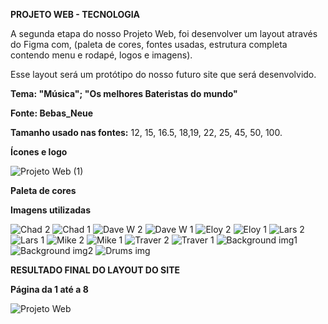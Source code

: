 **PROJETO WEB - TECNOLOGIA** 


A segunda etapa do nosso Projeto Web, foi desenvolver um layout através do Figma com, 
(paleta de cores, fontes usadas, estrutura completa contendo menu e rodapé, logos e imagens).

Esse layout será um protótipo do nosso futuro site que será desenvolvido.


**Tema: "Música"; "Os melhores Bateristas do mundo"** 


**Fonte: Bebas_Neue**

**Tamanho usado nas fontes:** 12, 15, 16.5, 18,19, 22, 25, 45, 50, 100.


**Ícones e logo**

![Projeto Web (1)](https://github.com/gustaavoosantos/Projeto-Web/assets/163207767/d12cf2c8-a804-4575-a631-162ba978cf03)


**Paleta de cores**






**Imagens utilizadas**




![Chad 2](https://github.com/gustaavoosantos/Projeto-Web/assets/163207767/0cc57ba9-bf8f-49ef-835c-5ae3161d5138)
![Chad 1](https://github.com/gustaavoosantos/Projeto-Web/assets/163207767/e60cc841-25e0-43b4-abdf-cb40ee8dbfef)
![Dave W  2](https://github.com/gustaavoosantos/Projeto-Web/assets/163207767/8296da8b-3e70-4e6e-8c7f-80473cfdb56b)
![Dave W  1](https://github.com/gustaavoosantos/Projeto-Web/assets/163207767/0d7f8ccf-6069-439b-a2ae-7bc548f88411)
![Eloy 2](https://github.com/gustaavoosantos/Projeto-Web/assets/163207767/3ff4ba8f-c4a1-4113-b885-92b77d364a98)
![Eloy 1](https://github.com/gustaavoosantos/Projeto-Web/assets/163207767/3f2bab52-e3c7-4862-9eb3-78c303166c29)
![Lars 2](https://github.com/gustaavoosantos/Projeto-Web/assets/163207767/432fd791-8a36-41f6-a488-2dd30779f793)
![Lars 1](https://github.com/gustaavoosantos/Projeto-Web/assets/163207767/c78ce366-aebe-4c0a-9221-4797b410271d)
![Mike 2](https://github.com/gustaavoosantos/Projeto-Web/assets/163207767/ed653ecb-a3f7-4287-9157-862509a3a91e)
![Mike 1](https://github.com/gustaavoosantos/Projeto-Web/assets/163207767/0c848238-6781-4ba4-8f48-527119bc9dc9)
![Traver 2](https://github.com/gustaavoosantos/Projeto-Web/assets/163207767/61cc6f6d-f156-4009-ae23-77b37ac45895)
![Traver 1](https://github.com/gustaavoosantos/Projeto-Web/assets/163207767/a01fe2c6-d32d-43b1-afef-ccd56b0d3804)
![Background img1](https://github.com/gustaavoosantos/Projeto-Web/assets/163207767/9cb5de2c-665c-4dc0-aac4-3b87777ab229)
![Background img2](https://github.com/gustaavoosantos/Projeto-Web/assets/163207767/d4ff0694-0f2c-429e-9e7c-096046cbe2a1)
![Drums img](https://github.com/gustaavoosantos/Projeto-Web/assets/163207767/7a21b387-0394-4577-a367-eb15673f905e)




**RESULTADO FINAL DO LAYOUT DO SITE**

**Página da 1 até a 8**

![Projeto Web](https://github.com/gustaavoosantos/Projeto-Web/assets/163207767/e5836d94-d4a2-42d2-8f53-f919b3b8637e)








